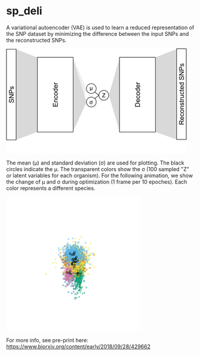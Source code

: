 # sp_deli

A variational autoencoder (VAE) is used to learn a reduced representation of the SNP dataset by minimizing the difference between the input SNPs and the reconstructed SNPs.

![Fig](fig.png)

The mean (&mu;) and standard deviation (&sigma;) are used for plotting. The black circles indicate the &mu;. The transparent colors show the &sigma; (100 sampled "Z" or latent variables for each organism). For the following animation, we show the change of &mu; and &sigma; during optimization (1 frame per 10 epoches). Each color represents a different species.

![Animation](Metano_UCE_SNPs_50percent.gif)

For more info, see pre-print here:
https://www.biorxiv.org/content/early/2018/09/28/429662
